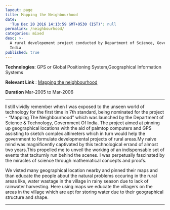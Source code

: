 ```yaml
---
layout: page
title: Mapping the Neighbourhood
date:
  'Tue Dec 20 2016 14:13:59 GMT+0530 (IST)': null
permalink: /neighbourhood/
categories: mixed
desc: >-
  A rural developement project conducted by Department of Science, Government of
  India
published: true
---
```


**Technologies**: GPS or Global Positioning System,Geographical Information Systems

**Relevant Link** : [Mapping the neighbourhood](http://www.comminit.com/ict-4-development/content/mapping-neighbourhood)

**Duration** Mar-2005 to Mar-2006

---
**I** still vividly remember when I was exposed to the unseen world of technology for the first time in 7th standard, being nominated for the project - “Mapping The Neighbourhood” which was launched by the Department of Science & Technology, Government Of India. The project aimed at pinning up geographical locations with the aid of palmtop computers and GPS assisting to sketch complex altimeters which in turn would help the government to formulate developmental projects of rural areas.My naive mind was magnificently captivated by this technological errand of almost two years.This propelled me to unveil the working of an indispensable set of events that taciturnly run behind the scenes. I was perpetually fascinated by the miracles of science through mathematical concepts and proofs.

We visted many geographical location nearby and pinned their maps and than educate the people about the natural problems occuring in the rural areas like, water wastage in the village in rainy season due to lack of rainwater harvesting. Here using maps we educate the villagers on the areas in the village which are apt for storing water due to their geographical structure and shape.


---
